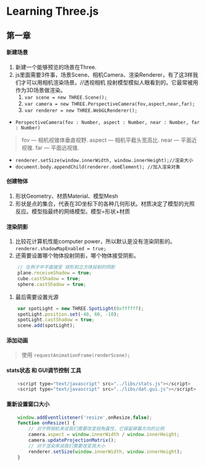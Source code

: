 # Learning Three.js
## 第一章 
#### 新建场景 
1. 新建一个能够预览的场景在Three.
1. js里面需要3件事，场景Scene、相机Camera、渲染Renderer，有了这3样我们才可以用相机渲染场景。//透视相机 投射模型模拟人眼看到的。它最常被用作为3D场景做渲染。
    1. `var scene = new THREE.Scene();`
    1. `var camera = new THREE.PerspectiveCamera(fov,aspect,near,far);`
    1. `var renderer = new THREE.WebGLRenderer();` 
* `PerspectiveCamera(fov : Number, aspect : Number, near : Number, far : Number) `
>  fov — 相机视锥体垂直视野.
>  aspect — 相机平截头宽高比.
>  near — 平面近视锥.
>  far — 平面远视锥.
* `renderer.setSize(window.innerWidth, window.innerHeight);//渲染大小`
* `document.body.appendChild(renderer.domElement); //加入渲染对象` 

#### 创建物体
1. 形状Geometry、材质Material、模型Mesh
1. 形状是点的集合，代表在3D坐标下的各种几何形状。材质决定了模型的光照反应。模型指最终的网络模型。模型=形状+材质

#### 渲染阴影
1. 比较花计算机性能computer power，所以默认是没有渲染阴影的。
    `renderer.shadowMapEnabled = true;`
1. 还需要设置哪个物体投射阴影，哪个物体接受阴影。
```javascript 
    // 在例子中平面接受 球形和立方体投射的阴影
    plane.receiveShadow = true;  
    cube.castShadow = true; 
    sphere.castShadow = true;
```
1. 最后需要设置光源
```javascript
    var spotLight = new THREE.SpotLight(0xffffff);
    spotLight.position.set(-40, 60, -10);
    spotLight.castShadow = true;
    scene.add(spotLight);
```

#### 添加动画
> 使用 `requestAnimationFrame(renderScene);`

#### stats状态 和 GUI调节控制 工具
```javascript   
    <script type="text/javascript" src="../libs/stats.js"></script>
    <script type="text/javascript" src="../libs/dat.gui.js"></script>
```

#### 重新设置窗口大小
```javascript
    window.addEventlistener('resize',onResize,false); 
    function onResize() {
        // 对于照相机来说我们需要改变视角属性，它保留屏幕方向的比例
        camera.aspect = window.innerWidth / window.innerHeight;
        camera.updateProjectionMatrix();
        // 对于渲染来说我们需要改变其大小
        renderer.setSize(window.innerWidth, window.innerHeight);
    }

```